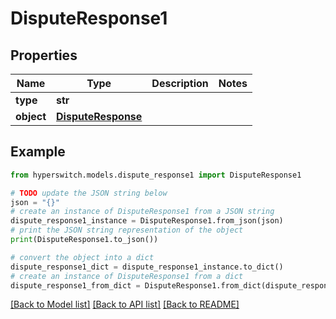 # DisputeResponse1


## Properties

Name | Type | Description | Notes
------------ | ------------- | ------------- | -------------
**type** | **str** |  | 
**object** | [**DisputeResponse**](DisputeResponse.md) |  | 

## Example

```python
from hyperswitch.models.dispute_response1 import DisputeResponse1

# TODO update the JSON string below
json = "{}"
# create an instance of DisputeResponse1 from a JSON string
dispute_response1_instance = DisputeResponse1.from_json(json)
# print the JSON string representation of the object
print(DisputeResponse1.to_json())

# convert the object into a dict
dispute_response1_dict = dispute_response1_instance.to_dict()
# create an instance of DisputeResponse1 from a dict
dispute_response1_from_dict = DisputeResponse1.from_dict(dispute_response1_dict)
```
[[Back to Model list]](../README.md#documentation-for-models) [[Back to API list]](../README.md#documentation-for-api-endpoints) [[Back to README]](../README.md)



